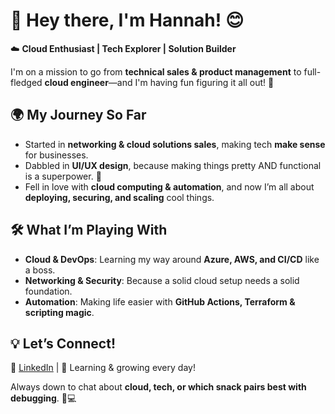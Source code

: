 <!--
**Hannah-VAGUE/Hannah-VAGUE** is a ✨ _special_ ✨ repository because its `README.md` (this file) appears on your GitHub profile.-->

# 🌟 Hey there, I'm Hannah! 😊

☁️ **Cloud Enthusiast | Tech Explorer | Solution Builder**  

I'm on a mission to go from **technical sales & product management** to full-fledged **cloud engineer**—and I'm having fun figuring it all out! 🚀  

## 🌍 My Journey So Far  
- Started in **networking & cloud solutions sales**, making tech **make sense** for businesses.  
- Dabbled in **UI/UX design**, because making things pretty AND functional is a superpower. 🎨  
- Fell in love with **cloud computing & automation**, and now I’m all about **deploying, securing, and scaling** cool things.  

## 🛠️ What I’m Playing With  
- **Cloud & DevOps**: Learning my way around **Azure, AWS, and CI/CD** like a boss.  
- **Networking & Security**: Because a solid cloud setup needs a solid foundation.  
- **Automation**: Making life easier with **GitHub Actions, Terraform & scripting magic**.  

## 💡 Let’s Connect!  
📍 [LinkedIn](https://www.linkedin.com/in/oke-oghene-emelereta/) | 🌱 Learning & growing every day!  

Always down to chat about **cloud, tech, or which snack pairs best with debugging**. 🍕💻  

